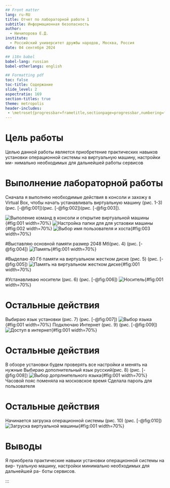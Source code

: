 ```yaml
---
## Front matter
lang: ru-RU
title: Отчет по лабораторной работе 1
subtitle: Информационная безопасность
author:
  - Ничипорова Е.Д.
institute:
  - Российский университет дружбы народов, Москва, Россия
date: 04 сентября 2024

## i18n babel
babel-lang: russian
babel-otherlangs: english

## Formatting pdf
toc: false
toc-title: Содержание
slide_level: 2
aspectratio: 169
section-titles: true
theme: metropolis
header-includes:
 - \metroset{progressbar=frametitle,sectionpage=progressbar,numbering=fraction}
---
```



# Цель работы

Целью данной работы является приобретение практических навыков
установки операционной системы на виртуальную машину, настройки ми-
нимально необходимых для дальнейшей работы сервисов

# Выполнение лабораторной работы

Сначала я выполняю необходимые действия в консоли и захожу в Virtual Box, чтобы начать устанавливать виртуальную машину (рис. 1-3) (рис. [-@fig:001])(рис. [-@fig:002])(рис. [-@fig:003]).

![Выполение команд в консоли и открытие виртуальной машины](image/1.jpg){#fig:001 width=70%}
![Настройка папки для для устаовки машины](image/2.jpg){#fig:002 width=70%}
![Выбор имя пользователя и хоста](image/3.jpg){#fig:003 width=70%}


#Выставляю основной памяти размер 2048 Мб(рис. 4) (рис. [-@fig:004])
![Память](image/1.jpg){#fig:001 width=70%}

#Выделаю 40 Гб памяти на виртуальном жестком диске (рис. 5) (рис. [-@fig:005])
![Память на виртуальном жестком диске](image/1.jpg){#fig:001 width=70%}

#Устанавливаю носители (рис. 6) (рис. [-@fig:006])
![Носитель](image/1.jpg){#fig:001 width=70%}

# Остальные действия
Выбираю язык установки (рис. 7) (рис. [-@fig:007])
![Выбор языка](image/1.jpg){#fig:001 width=70%}
Подключаю Интернет (рис. 9) (рис. [-@fig:009])
![Доступ в интернет](image/1.jpg){#fig:001 width=70%}

# Остальные действия
В обзоре установки будем проверять все настройки и менять на нужные
Выбираю дополнительный язык русский(рис. 8) (рис. [-@fig:008])
![Выбор допрлнительного языка](image/1.jpg){#fig:001 width=70%}
Часовой пояс поменяла на московское время
Сделала пароль для пользователя

# Остальные действия
Начинается загрузка операционной системы (рис. 10) (рис. [-@fig:010])
![Загруска виртуальной машины](image/1.jpg){#fig:001 width=70%}

# Выводы

Я приобрела практические навыки установки операционной системы на вир-
туальную машину, настройки минимально необходимых для дальнейшей ра-
боты сервисов.


:::

